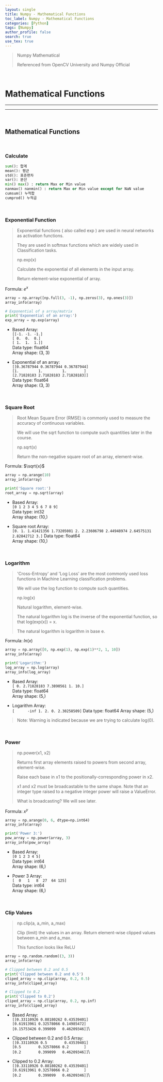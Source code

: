 ```yaml
---
layout: single
title: Numpy - Mathematical Functions
toc_label: Numpy - Mathematical Functions
categories: [Python]
tags: [Numpy]
author_profile: false
search: true
use_tex: true
---
```


> Numpy Mathematical
> 
> Referenced from OpenCV University and Numpy Official 

<br>

# Mathematical Functions

---

---

<br>

## Mathematical Functions

<br>

### Calculate

```python
sum(): 합계
mean(): 평균
std(): 표준편차
var(): 분산
min() max() : return Max or Min value
nanmax() nanmin() : return Max or Min value except for NaN value
cumsum() 누적합
cumprod() 누적곱
```

<br>

### Exponential Function

> Exponential functions ( also called exp ) are used in neural networks as activation functions. 
> 
> They are used in softmax functions which are widely used in Classification tasks.
> 
> np.exp(x)
> 
> Calculate the exponential of all elements in the input array.
> 
> Return element-wise exponential of array.

Formula: $e^x$

```python
array = np.array([np.full(3, -1), np.zeros(3), np.ones(3)])
array_info(array)

# Exponential of a array/matrix
print('Exponential of an array:')
exp_array = np.exp(array)
```

- Based Array: \
  `[[-1. -1. -1.]` \
  `[ 0.  0.  0.]` \
  `[ 1.  1.  1.]]` \
  Data type: float64 \
  Array shape: (3, 3)


- Exponential of an array: \
`[[0.36787944 0.36787944 0.36787944]`\
`[1.         1.         1.        ]`\
`[2.71828183 2.71828183 2.71828183]]`\
Data type: float64 \
Array shape: (3, 3)

<br>

### Square Root

> Root Mean Square Error (RMSE) is commonly used to measure the accuracy of continuous variables. 
> 
> We will use the sqrt function to compute such quantities later in the course.
> 
> np.sqrt(x)
> 
> Return the non-negative square root of an array, element-wise.

Formula: $\sqrt{x}$

```python
array = np.arange(10)
array_info(array)

print('Square root:')
root_array = np.sqrt(array)
```

- Based Array:\
`[0 1 2 3 4 5 6 7 8 9]`\
Data type: int32 \
Array shape: (10,)


- Square root Array: \
`[0. 1. 1.41421356 1.73205081 2. 2.23606798 2.44948974 2.64575131 2.82842712 3.]`
Data type:	float64\
Array shape:	(10,)

<br>

### Logarithm

> 'Cross-Entropy' and 'Log Loss' are the most commonly used loss functions in Machine Learning classification problems. 
> 
> We will use the log function to compute such quantities. 
> 
> np.log(x)
>
> Natural logarithm, element-wise.
>
> The natural logarithm log is the inverse of the exponential function, so that log(exp(x)) = x. 
> 
> The natural logarithm is logarithm in base e.

Formula: $ln(x)$

```python
array = np.array([0, np.exp(1), np.exp(1)**2, 1, 10])
array_info(array)

print('Logarithm:')
log_array = np.log(array)
array_info(log_array)
```

- Based Array:\
`[ 0. 2.71828183 7.3890561 1. 10.]`\
Data type: float64\
Array shape: (5,)


- Logarithm Array:\
`[      -inf 1. 2. 0. 2.30258509]`
Data type:	float64
Array shape:	(5,)

> Note: Warning is indicated because we are trying to calculate log(0).


<br>

### Power

> np.power(x1, x2)
> 
> Returns first array elements raised to powers from second array, element-wise.
>
> Raise each base in x1 to the positionally-corresponding power in x2. 
> 
> x1 and x2 must be broadcastable to the same shape. Note that an integer type raised to a negative integer power will raise a ValueError.
> 
> What is broadcasting? We will see later.

Formula: $x^{y}$

```python
array = np.arange(0, 6, dtype=np.int64)
array_info(array)

print('Power 3:')
pow_array = np.power(array, 3)
array_info(pow_array)
```

- Based Array:\
`[0 1 2 3 4 5]`\
Data type: int64 \
Array shape: (6,)


- Power 3 Array: \
`[  0   1   8  27  64 125]`\
Data type: int64 \
Array shape: (6,)

<br>

### Clip Values

> np.clip(a, a_min, a_max)
>
> Clip (limit) the values in an array. Return element-wise clipped values between a_min and a_max.
> 
> This function looks like ReLU

```python
array = np.random.random((3, 3))
array_info(array)

# Clipped between 0.2 and 0.5
print('Clipped between 0.2 and 0.5')
cliped_array = np.clip(array, 0.2, 0.5)
array_info(cliped_array)

# Clipped to 0.2
print('Clipped to 0.2')
cliped_array = np.clip(array, 0.2, np.inf)
array_info(cliped_array)
```

- Based Array:\
`[[0.33110926 0.88180262 0.43539401]`\
`[0.61913961 0.32578066 0.14985472]`\
`[0.15753426 0.399099   0.46209346]]`\


- Clipped between 0.2 and 0.5 Array: \
`[[0.33110926 0.5        0.43539401]`\
`[0.5        0.32578066 0.2       ]`\
`[0.2        0.399099   0.46209346]]`\


- Clipped to 0.2 Array:\
`[[0.33110926 0.88180262 0.43539401]`\
`[0.61913961 0.32578066 0.2       ]`\
`[0.2        0.399099   0.46209346]]`\

<br>
<br>
